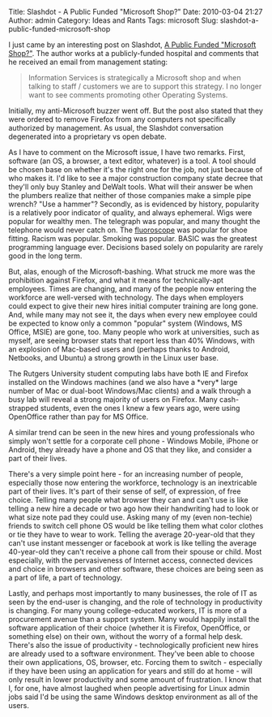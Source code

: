 Title: Slashdot - A Public Funded "Microsoft Shop?"
Date: 2010-03-04 21:27
Author: admin
Category: Ideas and Rants
Tags: microsoft
Slug: slashdot-a-public-funded-microsoft-shop

I just came by an interesting post on Slashdot, [A Public Funded
"Microsoft Shop?"][]. The author works at a publicly-funded hospital and
comments that he received an email from management stating:

> Information Services is strategically a Microsoft shop and when
> talking to staff / customers we are to support this strategy. I no
> longer want to see comments promoting other Operating Systems.

Initially, my anti-Microsoft buzzer went off. But the post also stated
that they were ordered to remove Firefox from any computers not
specifically authorized by management. As usual, the Slashdot
conversation degenerated into a proprietary vs open debate.

As I have to comment on the Microsoft issue, I have two remarks. First,
software (an OS, a browser, a text editor, whatever) is a tool. A tool
should be chosen base on whether it's the right one for the job, not
just because of who makes it. I'd like to see a major construction
company state decree that they'll only buy Stanley and DeWalt tools.
What will their answer be when the plumbers realize that neither of
those companies make a simple pipe wrench? "Use a hammer"? Secondly, as
is evidenced by history, popularity is a relatively poor indicator of
quality, and always ephemeral. Wigs were popular for wealthy men. The
telegraph was popular, and many thought the telephone would never catch
on. The [fluoroscope][] was popular for shoe fitting. Racism was
popular. Smoking was popular. BASIC was the greatest programming
language ever. Decisions based solely on popularity are rarely good in
the long term.

But, alas, enough of the Microsoft-bashing. What struck me more was the
prohibition against Firefox, and what it means for technically-apt
employees. Times are changing, and many of the people now entering the
workforce are well-versed with technology. The days when employers could
expect to give their new hires initial computer training are long gone.
And, while many may not see it, the days when every new employee could
be expected to know only a common "popular" system (Windows, MS Office,
MSIE) are gone, too. Many people who work at universities, such as
myself, are seeing browser stats that report less than 40% Windows, with
an explosion of Mac-based users and (perhaps thanks to Android,
Netbooks, and Ubuntu) a strong growth in the Linux user base.

The Rutgers University student computing labs have both IE and Firefox
installed on the Windows machines (and we also have a \*very\* large
number of Mac or dual-boot Windows/Mac clients) and a walk through a
busy lab will reveal a strong majority of users on Firefox. Many
cash-strapped students, even the ones I knew a few years ago, were using
OpenOffice rather than pay for MS Office.

A similar trend can be seen in the new hires and young professionals who
simply won't settle for a corporate cell phone - Windows Mobile, iPhone
or Android, they already have a phone and OS that they like, and
consider a part of their lives.

There's a very simple point here - for an increasing number of people,
especially those now entering the workforce, technology is an
inextricable part of their lives. It's part of their sense of self, of
expression, of free choice. Telling many people what browser they can
and can't use is like telling a new hire a decade or two ago how their
handwriting had to look or what size note pad they could use. Asking
many of my (even non-techie) friends to switch cell phone OS would be
like telling them what color clothes or tie they have to wear to work.
Telling the average 20-year-old that they can't use instant messenger or
facebook at work is like telling the average 40-year-old they can't
receive a phone call from their spouse or child. Most especially, with
the pervasiveness of Internet access, connected devices and choice in
browsers and other software, these choices are being seen as a part of
life, a part of technology.

Lastly, and perhaps most importantly to many businesses, the role of IT
as seen by the end-user is changing, and the role of technology in
productivity is changing. For many young college-educated workers, IT is
more of a procurement avenue than a support system. Many would happily
install the software application of their choice (whether it is Firefox,
OpenOffice, or something else) on their own, without the worry of a
formal help desk. There's also the issue of productivity -
technologically proficient new hires are already used to a software
environment. They've been able to choose their own applications, OS,
browser, etc. Forcing them to switch - especially if they have been
using an application for years and still do at home - will only result
in lower productivity and some amount of frustration. I know that I, for
one, have almost laughed when people advertising for Linux admin jobs
said I'd be using the same Windows desktop environment as all of the
users.

  [A Public Funded "Microsoft Shop?"]: http://science.slashdot.org/story/10/03/04/1416226/A-Public-Funded-Microsoft-Shop
  [fluoroscope]: http://en.wikipedia.org/wiki/Fluoroscope

